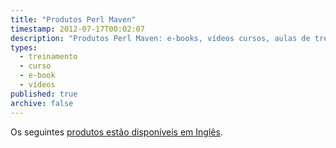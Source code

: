 ```yaml
---
title: "Produtos Perl Maven"
timestamp: 2012-07-17T00:02:07
description: "Produtos Perl Maven: e-books, vídeos cursos, aulas de treinamento pelo site"
types:
  - treinamento
  - curso
  - e-book
  - vídeos
published: true
archive: false
---
```


Os seguintes [produtos estão disponíveis em Inglês](https://perlmaven.com/products).
